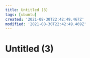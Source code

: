 ```yaml
---
title: Untitled (3)
tags: [ubuntu]
created: '2021-08-30T22:42:49.467Z'
modified: '2021-08-30T22:42:49.469Z'
---
```


# Untitled (3)

